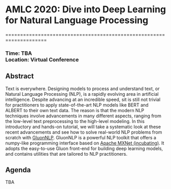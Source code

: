 # AMLC 2020: Dive into Deep Learning for Natural Language Processing
====================================================================

<h3>Time: TBA<br/>Location: Virtual Conference</h3>

Abstract
--------
Text is everywhere. Designing models to process and understand text, or Natural Language Processing (NLP), 
is a rapidly evolving area in artificial intelligence. Despite advancing at an incredible speed, 
sit is still not trivial for practitioners to  apply state-of-the-art NLP models like BERT and ALBERT to their own text data. 
The reason is that the modern NLP techniques involve advancements in many different aspects, ranging from the low-level 
text preprocessing to the high-level modeling. In this introductory and hands-on tutorial, we will 
take a systematic look at these recent advancements and see how to solve real-world NLP problems from 
scratch with [GluonNLP](https://github.com/dmlc/gluon-nlp). GluonNLP is a powerful NLP toolkit that 
offers a numpy-like programming interface based on [Apache MXNet (incubating)](https://github.com/apache/incubator-mxnet). 
It adopts the easy-to-use Gluon front-end for building deep learning models, and contains utilities 
that are tailored to NLP practitioners.


Agenda
------
TBA
